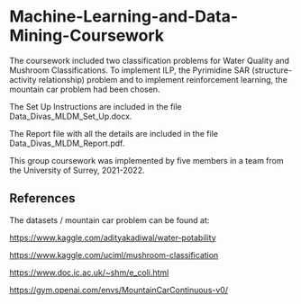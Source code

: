 # Machine-Learning-and-Data-Mining-Coursework
The coursework included two classification problems for Water Quality and Mushroom Classifications. To implement ILP, the Pyrimidine SAR (structure-activity relationship) problem and to implement reinforcement learning, the mountain car problem had been chosen.

The Set Up Instructions are included in the file Data_Divas_MLDM_Set_Up.docx.

The Report file with all the details are included in the file Data_Divas_MLDM_Report.pdf. 

This group coursework was implemented by five members in a team from the University of Surrey, 2021-2022.

## References
The datasets / mountain car problem can be found at:

https://www.kaggle.com/adityakadiwal/water-potability

https://www.kaggle.com/uciml/mushroom-classification

https://www.doc.ic.ac.uk/~shm/e_coli.html

https://gym.openai.com/envs/MountainCarContinuous-v0/
